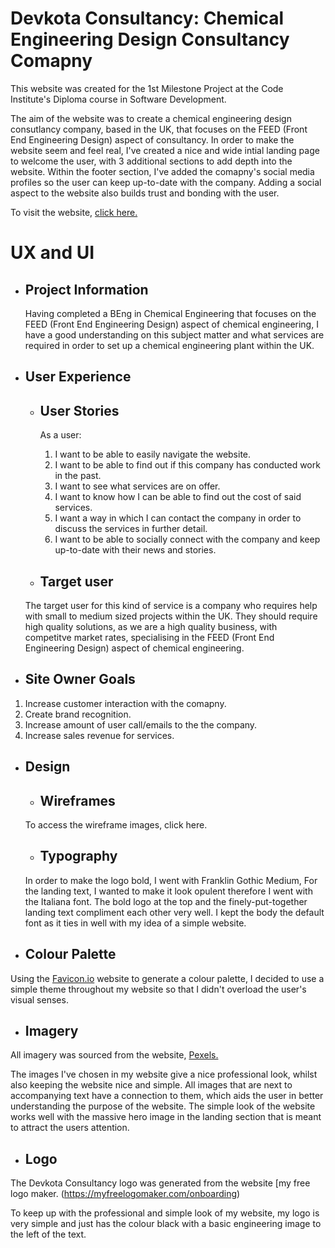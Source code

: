 # Devkota Consultancy: Chemical Engineering Design Consultancy Comapny

This website was created for the 1st Milestone Project at the Code Institute's Diploma course in Software Development.

The aim of the website was to create a chemical engineering design consutlancy company, based in the UK, that focuses on the FEED (Front End Engineering Design) aspect of consultancy. In order to make the website seem and feel real, I've created a nice and wide intial landing page to welcome the user, with 3 additional sections to add depth into the website. Within the footer section, I've added the comapny's social media profiles so the user can keep up-to-date with the company. Adding a social aspect to the website also builds trust and bonding with the user.

To visit the website, [click here.](https://tomes2000.github.io/devkota_consultancy/)

# UX and UI
* ## Project Information
  Having completed a BEng in Chemical Engineering that focuses on the FEED (Front End Engineering Design) aspect of chemical engineering, I have a good understanding on this subject matter and what services are required in order to set up a chemical engineering plant within the UK.

* ## User Experience
  * ## User Stories
    As a user: 
    1. I want to be able to easily navigate the website.
    2. I want to be able to find out if this company has conducted work in the past.
    3. I want to see what services are on offer.
    4. I want to know how I can be able to find out the cost of said services.
    5. I want a way in which I can contact the company in order to discuss the services in further detail.
    6. I want to be able to socially connect with the company and keep up-to-date with their news and stories.
   
   * ## Target user
   The target user for this kind of service is a company who requires help with small to medium sized projects within the UK. They should require high quality solutions, as we are a high quality business, with competitve market rates, specialising in the FEED (Front End Engineering Design) aspect of chemical engineering.
   
* ## Site Owner Goals
1. Increase customer interaction with the comapny.
2. Create brand recognition.
3. Increase amount of user call/emails to the the company.
4. Increase sales revenue for services.

* ## Design
  * ## Wireframes
  To access the wireframe images, click here.
  * ## Typography
  In order to make the logo bold, I went with Franklin Gothic Medium, For the landing text, I wanted to make it look opulent therefore I went with the Italiana font. The bold logo at the top and the finely-put-together landing text compliment each other very well. I kept the body the default font as it ties in well with my idea of a simple website.
 * ## Colour Palette
 Using the [Favicon.io](https://favicon.io/) website to generate a colour palette, I decided to use a simple theme throughout my website so that I didn't overload the user's visual senses. 
  * ## Imagery
   All imagery was sourced from the website, [Pexels.](https://www.pexels.com/)
   
  The images I've chosen in my website give a nice professional look, whilst also keeping the website nice and simple. All images that are next to accompanying text have a connection to them, which aids the user in better understanding the purpose of the website. The simple look of the website works well with the massive hero image in the landing section that is meant to attract the users attention.
  * ## Logo
   The Devkota Consultancy logo was generated from the website [my free logo maker. (https://myfreelogomaker.com/onboarding)
   
   To keep up with the professional and simple look of my website, my logo is very simple and just has the colour black with a basic engineering image to the left of the text. 
   

  
